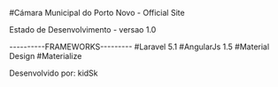 
#Cámara Municipal do Porto Novo - Official Site

Estado de Desenvolvimento  - versao 1.0

----------FRAMEWORKS---------
#Laravel 5.1
#AngularJs 1.5
#Material Design
#Materialize


Desenvolvido por: kidSk





